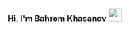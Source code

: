 ### Hi, I'm Bahrom Khasanov <img src="https://media.giphy.com/media/hvRJCLFzcasrR4ia7z/giphy.gif" width="27px">

